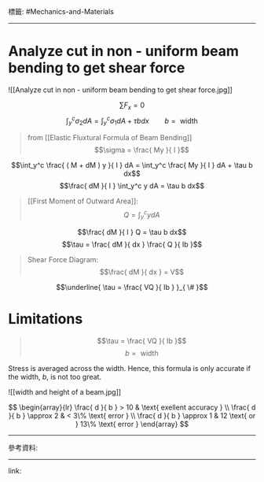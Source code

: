標籤: #Mechanics-and-Materials 

---

# Analyze cut in non - uniform beam bending to get shear force

![[Analyze cut in non - uniform beam bending to get shear force.jpg]]

$$\sum F_x = 0$$
$$\int_y^c \sigma_2 dA = \int_y^c \sigma_1 dA + \tau b dx \qquad b = \text{ width }$$

> from [[Elastic Fluxtural Formula of Beam Bending]]
> $$\sigma = \frac{ My }{ I }$$

$$\int_y^c \frac{ ( M + dM ) y }{ I } dA = \int_y^c \frac{ My }{ I } dA + \tau b dx$$
$$\frac{ dM }{ I } \int_y^c y dA = \tau b dx$$

> [[First Moment of Outward Area]]:
> $$Q = \int_y^c y dA$$

$$\frac{ dM }{ I } Q = \tau b dx$$
$$\tau = \frac{ dM }{ dx } \frac{ Q }{ Ib }$$

> Shear Force Diagram:
> $$\frac{ dM }{ dx } = V$$

$$\underline{ \tau = \frac{ VQ }{ Ib } }_{ \# }$$

# Limitations

> $$\tau = \frac{ VQ }{ Ib }$$
> $$b = \text{ width }$$

Stress is averaged across the width. Hence, this formula is only accurate if the width, $b$, is not too great.

![[width and height of a beam.jpg]]

$$
\begin{array}{lr}
\frac{ d }{ b } > 10      & \text{ exellent accuracy } \\
\frac{ d }{ b } \approx 2 & < 3\% \text{ error } \\
\frac{ d }{ b } \approx 1 & 12 \text{ or } 13\% \text{ error }
\end{array}
$$

---

參考資料:



---

link:

